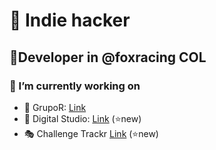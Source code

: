 <div>
  <h1>🧩 Indie hacker </h1>
  <h2>🦊Developer in @foxracing COL</h2>  
  <h3> 🔭 I’m currently working on</h3>
 <ul>
   <li> 🚚 GrupoR: <a href="https://grupo-r.co" target="_blank">Link</a></li>
   <li> 🏪 Digital Studio:  <a href="https://digitalstudio.com.co" target="_blank">Link</a>  (⭐new)</li>
   <li> 🎭 Challenge Trackr <a href="https://challengetrackr.com" target="_blank">Link</a>  (⭐new) </li>
 </ul>
</div>
